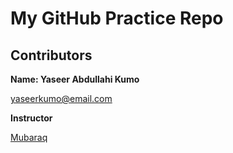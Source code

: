 # My GitHub Practice Repo

## Contributors
 **Name: Yaseer Abdullahi Kumo**
 
 [yaseerkumo@email.com](mailto:yaseerkumo@email.com)
 
 **Instructor** 
 
 [Mubaraq](https://github.com/mubarraqqq)
